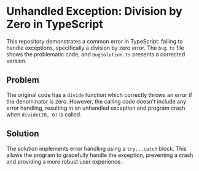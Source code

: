 # Unhandled Exception: Division by Zero in TypeScript

This repository demonstrates a common error in TypeScript: failing to handle exceptions, specifically a division by zero error. The `bug.ts` file shows the problematic code, and `bugSolution.ts` presents a corrected version.

## Problem

The original code has a `divide` function which correctly throws an error if the denominator is zero. However, the calling code doesn't include any error handling, resulting in an unhandled exception and program crash when `divide(20, 0)` is called.

## Solution

The solution implements error handling using a `try...catch` block. This allows the program to gracefully handle the exception, preventing a crash and providing a more robust user experience.